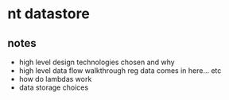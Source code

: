 # nt datastore

## notes

- high level design technologies chosen and why
- high level data flow walkthrough reg data comes in here... etc
- how do lambdas work
- data storage choices
